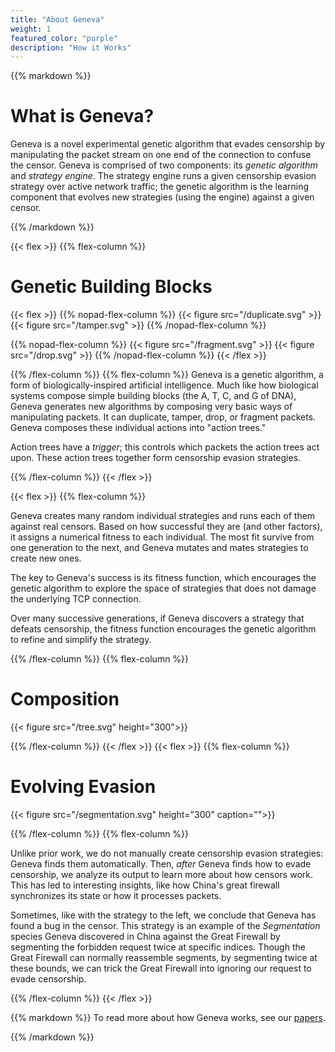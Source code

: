 ```yaml
---
title: "About Geneva"
weight: 1
featured_color: "purple"
description: "How it Works"
---
```


{{% markdown %}}
# What is Geneva? 
Geneva is a novel experimental genetic algorithm that evades censorship by manipulating the packet stream on one end of the connection to confuse the censor. Geneva is comprised of two components:
its _genetic algorithm_ and _strategy engine_. The strategy engine runs a given censorship evasion strategy over active network traffic; the genetic algorithm is the learning component that evolves new strategies (using the engine) against a given censor.

{{% /markdown %}}


{{< flex >}}
{{% flex-column %}}
# Genetic Building Blocks


{{< flex >}}
{{% nopad-flex-column %}}
{{< figure src="/duplicate.svg" >}}
{{< figure src="/tamper.svg" >}}
{{% /nopad-flex-column %}}

{{% nopad-flex-column %}}
{{< figure src="/fragment.svg" >}}
{{< figure src="/drop.svg" >}}
{{% /nopad-flex-column %}}
{{< /flex >}}

{{% /flex-column %}}
{{% flex-column %}}
Geneva is a genetic algorithm, a form of biologically-inspired artificial intelligence. Much like how biological systems compose simple building blocks (the A, T, C, and G of DNA), Geneva generates new algorithms by composing very basic ways of manipulating packets. It can duplicate, tamper, drop, or fragment packets. Geneva composes these individual actions into "action trees."

Action trees have a _trigger_; this controls which packets the action trees act upon. These action trees together form censorship evasion strategies.

{{% /flex-column %}}
{{< /flex >}}

{{< flex >}}
{{% flex-column %}}

Geneva creates many random individual strategies and runs each of them against real censors. Based on how successful they are (and other factors), it assigns a numerical fitness to each individual. The most fit survive from one generation to the next, and Geneva mutates and mates strategies to create new ones. 

The key to Geneva's success is its fitness function, which encourages the genetic algorithm to explore the space of strategies that does not damage the underlying TCP connection.

Over many successive generations, if Geneva discovers a strategy that defeats censorship, the fitness function encourages the genetic algorithm to refine and simplify the strategy. 

{{% /flex-column %}}
{{% flex-column %}}

# Composition

{{< figure src="/tree.svg" height="300">}}

{{% /flex-column %}}
{{< /flex >}}
{{< flex >}}
{{% flex-column %}}

# Evolving Evasion
{{< figure src="/segmentation.svg" height="300" caption="">}}

{{% /flex-column %}}
{{% flex-column %}}

Unlike prior work, we do not manually create censorship evasion strategies: Geneva finds them automatically. Then, _after_ Geneva finds how to evade censorship, we analyze its output to learn more about how censors work. This has led to interesting insights, like how China's great firewall synchronizes its state or how it processes packets. 

Sometimes, like with the strategy to the left, we conclude that Geneva has found a bug in the censor. This strategy is an example of the _Segmentation_ species Geneva discovered in China against the Great Firewall by segmenting the forbidden request twice at specific indices. Though the Great Firewall can normally reassemble segments, by segmenting twice at these bounds, we can trick the Great Firewall into ignoring our request to evade censorship.

{{% /flex-column %}}
{{< /flex >}}

{{% markdown %}}
To read more about how Geneva works, see our [papers](/papers). 

{{% /markdown %}}
